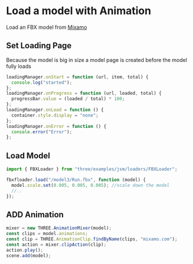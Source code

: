 # Load a model with Animation

Load an FBX model from [Mixamo](https://www.mixamo.com)

## Set Loading Page

Because the model is big in size a model page is created before the model fully loads

```js
loadingManager.onStart = function (url, item, total) {
  console.log("started");
};
loadingManager.onProgress = function (url, loaded, total) {
  progressBar.value = (loaded / total) * 100;
};
loadingManager.onLoad = function () {
  container.style.display = "none";
};
loadingManager.onError = function () {
  console.error("Error");
};
```

## Load Model

```js
import { FBXLoader } from "three/examples/jsm/loaders/FBXLoader";

fbxfloader.load("/model3/Run.fbx", function (model) {
  model.scale.set(0.005, 0.005, 0.005); //scale down the model
  //..
});
```

## ADD Animation

```js
mixer = new THREE.AnimationMixer(model);
const clips = model.animations;
const clip = THREE.AnimationClip.findByName(clips, "mixamo.com");
const action = mixer.clipAction(clip);
action.play();
scene.add(model);
```
